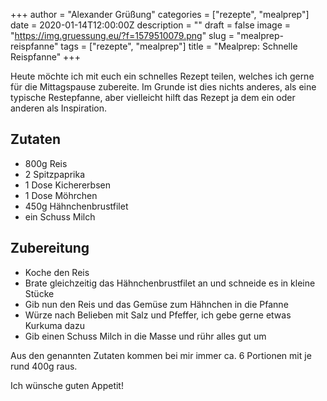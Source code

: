 +++
author = "Alexander Grüßung"
categories = ["rezepte", "mealprep"]
date = 2020-01-14T12:00:00Z
description = ""
draft = false
image = "https://img.gruessung.eu/?f=1579510079.png"
slug = "mealprep-reispfanne"
tags = ["rezepte", "mealprep"]
title = "Mealprep: Schnelle Reispfanne"
+++

Heute möchte ich mit euch ein schnelles Rezept teilen, welches ich gerne für die Mittagspause zubereite. Im Grunde ist dies nichts anderes, als eine typische Restepfanne, aber vielleicht hilft das Rezept ja dem ein oder anderen als Inspiration.

## Zutaten
* 800g Reis
* 2 Spitzpaprika
* 1 Dose Kichererbsen
* 1 Dose Möhrchen
* 450g Hähnchenbrustfilet
* ein Schuss Milch

## Zubereitung
* Koche den Reis
* Brate gleichzeitig das Hähnchenbrustfilet an und schneide es in kleine Stücke
* Gib nun den Reis und das Gemüse zum Hähnchen in die Pfanne
* Würze nach Belieben mit Salz und Pfeffer, ich gebe gerne etwas Kurkuma dazu
* Gib einen Schuss Milch in die Masse und rühr alles gut um

Aus den genannten Zutaten kommen bei mir immer ca. 6 Portionen mit je rund 400g raus.

Ich wünsche guten Appetit!


